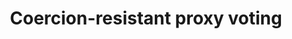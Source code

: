 ---
title: "Coercion-resistant proxy voting"
collection: publications
permalink: /publications/2017-11-Coercion-resistant-proxy-voting
venue: 'Computers &amp; Security'
paperurl: 'https://doi.org/10.1016/j.cose.2017.06.007'
citation: ' Oksana Kulyk,  Stephan Neumann,  Karola Marky,  <b>Jurlind Budurushi</b>,  Melanie Volkamer, </br> Computers &amp;amp; Security</br>'
---
